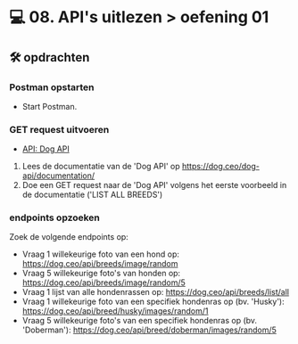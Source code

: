 # 💻 08. API's uitlezen > oefening 01

## 🛠️ opdrachten

### Postman opstarten

 - Start Postman.

### GET request uitvoeren

 - [API: Dog API](https://dog.ceo/dog-api/)

 1. Lees de documentatie van de 'Dog API' op https://dog.ceo/dog-api/documentation/
 2. Doe een GET request naar de 'Dog API' volgens het eerste voorbeeld in de documentatie ('LIST ALL BREEDS')

### endpoints opzoeken

Zoek de volgende endpoints op:
- Vraag 1 willekeurige foto van een hond op: https://dog.ceo/api/breeds/image/random
- Vraag 5 willekeurige foto's van honden op: https://dog.ceo/api/breeds/image/random/5
- Vraag 1 lijst van alle hondenrassen op: https://dog.ceo/api/breeds/list/all
- Vraag 1 willekeurige foto van een specifiek hondenras op (bv. 'Husky'): https://dog.ceo/api/breed/husky/images/random/1
- Vraag 5 willekeurige foto's van een specifiek hondenras op (bv. 'Doberman'): https://dog.ceo/api/breed/doberman/images/random/5